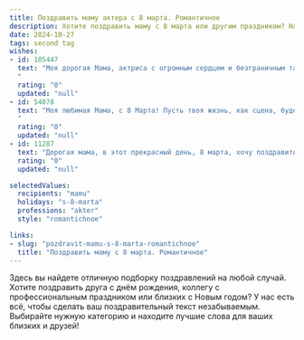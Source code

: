 ```yaml
---
title: Поздравить маму актера с 8 марта. Романтичное
description: Хотите поздравить маму с 8 марта или другим праздником? Наш ИИ создаст незабываемое поздравление, а вы обязательно выделитесь среди других.  
date: 2024-10-27
tags: second tag
wishes:
- id: 105447
  text: "Моя дорогая Мама, актриса с огромным сердцем и безграничным талантом! В этот прекрасный весенний день, 8 Марта, я хочу выразить тебе всю свою любовь и восхищение. Твоя игра на сцене жизни — это шедевр, полный нежности, силы и ярких эмоций.  Пусть каждый твой день будет полон света, радости и аплодисментов судьбы.  С праздником, моя любимая!
  "
  rating: "0"
  updated: "null"
- id: 54078
  text: "Моя любимая Мама, с 8 Марта! Пусть твоя жизнь, как сцена, будет полна ярких красок, а каждый день – новой ролью, где ты блистаешь своей неповторимой красотой и талантом. Желаю тебе  радостных оваций  в твоей личной жизни и  неиссякаемого вдохновения для новых  ролей –  ролей  Матери, Женщины,  Любимой.
  "
  rating: "0"
  updated: "null"
- id: 11287
  text: "Дорогая мама, в этот прекрасный день, 8 марта, хочу поздравить тебя с Международным женским днем! Ты не только мама, но и настоящая актриса, которая каждый день играет главные роли в нашей жизни. Твоя любовь, забота и поддержка делают нашу семью по-настоящему счастливой. Пусть твои дни будут наполнены радостью, здоровьем и творческими успехами. Ты - моя вечная муза и источник вдохновения. С любовью и благодарностью, твой ребенок."
  rating: "0"
  updated: "null"

selectedValues:
  recipients: "mamu"
  holidays: "s-8-marta"
  professions: "akter"
  style: "romantichnoe"

links:
- slug: "pozdravit-mamu-s-8-marta-romantichnoe"
  title: "Поздравить маму с 8 марта. Романтичное"
---
```


Здесь вы найдете отличную подборку поздравлений на любой случай.
Хотите поздравить друга с днём рождения, коллегу с профессиональным праздником или близких с Новым годом? У нас есть всё, чтобы сделать ваш поздравительный текст незабываемым. Выбирайте нужную категорию и находите лучшие слова для ваших близких и друзей!
